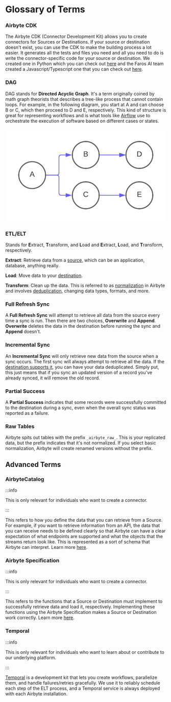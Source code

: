 # Glossary of Terms

### Airbyte CDK

The Airbyte CDK (Connector Development Kit) allows you to create connectors for Sources or Destinations. 
If your source or destination doesn't exist, you can use the CDK to make the building process a lot easier. 
It generates all the tests and files you need and all you need to do is write the connector-specific code 
for your source or destination. We created one in Python which you can check out [here](../connector-development/cdk-python/) 
and the Faros AI team created a Javascript/Typescript one that you can check out [here](../connector-development/cdk-faros-js.md).

### DAG

DAG stands for **Directed Acyclic Graph**. It's a term originally coined by math graph theorists that 
describes a tree-like process that cannot contain loops. For example, in the following diagram, you start 
at A and can choose B or C, which then proceed to D and E, respectively. This kind of structure is great 
for representing workflows and is what tools like [Airflow](https://airflow.apache.org) use to orchestrate
the execution of software based on different cases or states.

&#x20;

![](../.gitbook/assets/glossary_dag_example.png)

### ETL/ELT

Stands for **E**xtract, **T**ransform, and **L**oad and **E**xtract, **L**oad, and **T**ransform, respectively.

**Extract**: Retrieve data from a [source](../integrations/README.md#Sources), which can be an application, database, anything really.

**Load**: Move data to your [destination](../integrations/README.md#Destinations).

**Transform**: Clean up the data. This is referred to as [normalization](basic-normalization.md) 
in Airbyte and involves [deduplication](connections/incremental-deduped-history.md), changing data types, formats, and more.

### Full Refresh Sync

A **Full Refresh Sync** will attempt to retrieve all data from the source every time a sync is run. 
Then there are two choices, **Overwrite** and **Append**. **Overwrite** deletes the data in the destination before running the 
sync and **Append** doesn't.

### Incremental Sync

An **Incremental Sync** will only retrieve new data from the source when a sync occurs. 
The first sync will always attempt to retrieve all the data. 
If the [destination supports it](https://discuss.airbyte.io/t/what-destinations-support-the-incremental-deduped-sync-mode/89), 
you can have your data deduplicated. Simply put, this just means that if you sync an updated 
version of a record you've already synced, it will remove the old record.

### Partial Success

A **Partial Success** indicates that some records were successfully committed to the destination during a sync, 
even when the overall sync status was reported as a failure. 

### Raw Tables

Airbyte spits out tables with the prefix `_airbyte_raw_`. This is your replicated data, but the prefix 
indicates that it's not normalized. If you select basic normalization, Airbyte will create renamed versions without the prefix.

## Advanced Terms

### AirbyteCatalog

:::info

This is only relevant for individuals who want to create a connector.

:::

This refers to how you define the data that you can retrieve from a Source. For example, 
if you want to retrieve information from an API, the data that you can receive needs to be 
defined clearly so that Airbyte can have a clear expectation of what endpoints are supported 
and what the objects that the streams return look like. This is represented as a sort of schema 
that Airbyte can interpret. Learn more [here](beginners-guide-to-catalog.md).

### Airbyte Specification

:::info

This is only relevant for individuals who want to create a connector.

:::

This refers to the functions that a Source or Destination must implement to successfully 
retrieve data and load it, respectively. Implementing these functions using the Airbyte 
Specification makes a Source or Destination work correctly. Learn more [here](airbyte-specification.md).

### Temporal

:::info

This is only relevant for individuals who want to learn about or contribute to our underlying platform.

:::

[Temporal](https://temporal.io) is a development kit that lets you create workflows, 
parallelize them, and handle failures/retries gracefully. We use it to reliably schedule each step 
of the ELT process, and a Temporal service is always deployed with each Airbyte installation.
